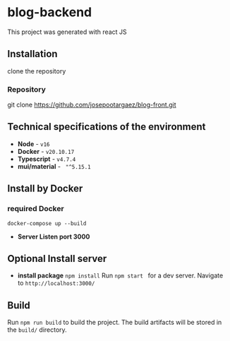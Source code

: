 # blog-backend

This project was generated with react JS

## Installation
 clone the repository

###  Repository
  git clone https://github.com/josepootargaez/blog-front.git

## Technical specifications of the environment

* **Node** - `v16`
* **Docker** - `v20.10.17`
* **Typescript** - `v4.7.4`
* **mui/material** - ` "^5.15.1`


## Install by Docker
  ### required Docker
  
    docker-compose up --build
  * **Server Listen port 3000**



## Optional Install server
* **install package**
    `npm install`
Run `npm start ` for a dev server. Navigate to `http://localhost:3000/`


## Build

Run `npm run build` to build the project. The build artifacts will be stored in the `build/` directory.
